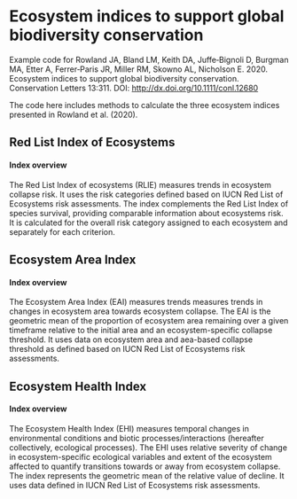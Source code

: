 # Ecosystem indices to support global biodiversity conservation

Example code for Rowland JA, Bland LM, Keith DA, Juffe‐Bignoli D, Burgman MA, Etter A, Ferrer‐Paris JR, Miller RM, Skowno AL, Nicholson E. 2020. Ecosystem indices to support global biodiversity conservation. Conservation Letters 13:311. DOI: http://dx.doi.org/10.1111/conl.12680

The code here includes methods to calculate the three ecosystem indices presented in Rowland et al. (2020).

## Red List Index of Ecosystems
#### Index overview
The Red List Index of ecosystems (RLIE) measures trends in ecosystem collapse risk. It uses the risk categories defined based on IUCN Red List of Ecosystems risk assessments. The index complements the Red List Index of species survival, providing comparable information about ecosystems risk. It is calculated for the overall risk category assigned to each ecosystem and separately for each criterion.

## Ecosystem Area Index
#### Index overview
The Ecosystem Area Index (EAI) measures trends measures trends in changes in ecosystem area towards ecosystem collapse. The EAI is the geometric mean of the proportion of ecosystem area remaining over a given timeframe relative to the initial area and an ecosystem-specific collapse threshold. It uses data on ecosystem area and aea-based collapse threshold as defined based on IUCN Red List of Ecosystems risk assessments.

## Ecosystem Health Index
#### Index overview
The Ecosystem Health Index (EHI) measures temporal changes in environmental conditions and biotic processes/interactions (hereafter collectively, ecological processes). The EHI uses relative severity of change in ecosystem-specific ecological variables and extent of the ecosystem affected to quantify transitions towards or away from ecosystem collapse. The index represents the geometric mean of the relative value of decline. It uses data defined in IUCN Red List of Ecosystems risk assessments.
